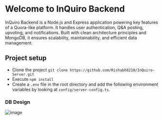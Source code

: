 # Welcome to InQuiro Backend
InQuiro Backend is a Node.js and Express application powering key features of a Quora-like platform. It handles user authentication, Q&A posting, upvoting, and notifications. Built with clean architecture principles and MongoDB, it ensures scalability, maintainability, and efficient data management.

## Project setup
  - Clone the project `git clone https://github.com/Rishabh8210/InQuiro-Server.git`
  - Execute `npm install`
  - Create a `.env` file in the root directory and add the following environment variables by looking at `config/server-config.ts`.
### DB Design
![image](https://github.com/user-attachments/assets/3041095c-ebaf-46e4-ae93-6d2327431e7d)
